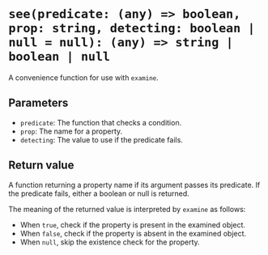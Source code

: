 # `see(predicate: (any) => boolean, prop: string, detecting: boolean | null = null): (any) => string | boolean | null`

A convenience function for use with `examine`.

## Parameters

* `predicate`: The function that checks a condition.
* `prop`: The name for a property.
* `detecting`: The value to use if the predicate fails.

## Return value

A function returning a property name if its argument passes its predicate. If the predicate fails, either a boolean or null is returned.

The meaning of the returned value is interpreted by `examine` as follows:

* When `true`, check if the property is present in the examined object.
* When `false`, check if the property is absent in the examined object.
* When `null`, skip the existence check for the property.
